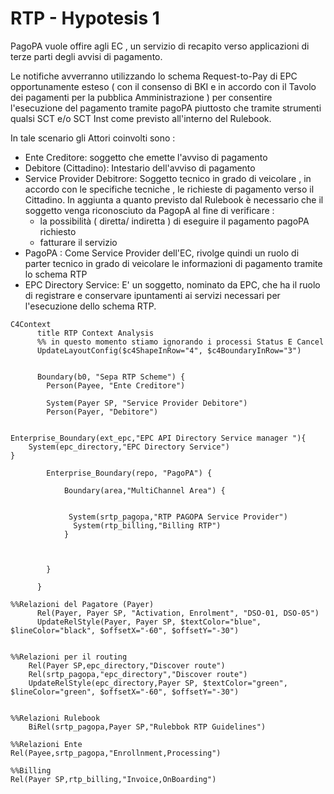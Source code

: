 # RTP - Hypotesis 1

PagoPA vuole offire agli EC , un servizio di recapito verso applicazioni di terze parti degli avvisi di pagamento.

Le notifiche avverranno utilizzando lo schema Request-to-Pay di EPC opportunamente esteso ( con il consenso di BKI e in accordo con il Tavolo dei pagamenti per la pubblica Amministrazione ) per consentire l'esecuzione del pagamento tramite pagoPA piuttosto che tramite strumenti qualsi SCT e/o SCT Inst come previsto all'interno del Rulebook.

In tale scenario gli Attori coinvolti sono : 

- Ente Creditore: soggetto che emette l'avviso di pagamento 
- Debitore (Cittadino): Intestario dell'avviso di pagamento 
- Service Provider Debitrore: Soggetto tecnico in grado di veicolare , in accordo con le specifiche tecniche , le richieste di pagamento verso il Cittadino. In aggiunta a quanto previsto dal Rulebook è necessario che il soggetto venga riconosciuto da PagopA al fine di verificare : 
    - la possibilità ( diretta/ indiretta ) di eseguire il pagamento pagoPA richiesto
    - fatturare il servizio
- PagoPA : Come Service Provider dell'EC, rivolge quindi un ruolo di parter tecnico in grado di veicolare le informazioni di pagamento tramite lo schema RTP 
- EPC Directory Service: E' un soggetto, nominato da EPC, che ha il ruolo di registrare e conservare ipuntamenti ai servizi necessari per l'esecuzione dello schema RTP.



```mermaid 
C4Context
      title RTP Context Analysis
      %% in questo momento stiamo ignorando i processi Status E Cancel
      UpdateLayoutConfig($c4ShapeInRow="4", $c4BoundaryInRow="3")


      Boundary(b0, "Sepa RTP Scheme") {
        Person(Payee, "Ente Creditore")

        System(Payer SP, "Service Provider Debitore")
        Person(Payer, "Debitore")


Enterprise_Boundary(ext_epc,"EPC API Directory Service manager "){
    System(epc_directory,"EPC Directory Service")
}

        Enterprise_Boundary(repo, "PagoPA") {

            Boundary(area,"MultiChannel Area") {
             
            
             System(srtp_pagopa,"RTP PAGOPA Service Provider")
              System(rtp_billing,"Billing RTP")
            }

                     
            
        }
        
      }

%%Relazioni del Pagatore (Payer)
      Rel(Payer, Payer SP, "Activation, Enrolment", "DSO-01, DSO-05")
      UpdateRelStyle(Payer, Payer SP, $textColor="blue", $lineColor="black", $offsetX="-60", $offsetY="-30")


%%Relazioni per il routing 
    Rel(Payer SP,epc_directory,"Discover route")
    Rel(srtp_pagopa,"epc_directory","Discover route")
    UpdateRelStyle(epc_directory,Payer SP, $textColor="green", $lineColor="green", $offsetX="-60", $offsetY="-30")


%%Relazioni Rulebook 
    BiRel(srtp_pagopa,Payer SP,"Rulebbok RTP Guidelines")

%%Relazioni Ente
Rel(Payee,srtp_pagopa,"Enrollnment,Processing")

%%Billing
Rel(Payer SP,rtp_billing,"Invoice,OnBoarding")


```

#